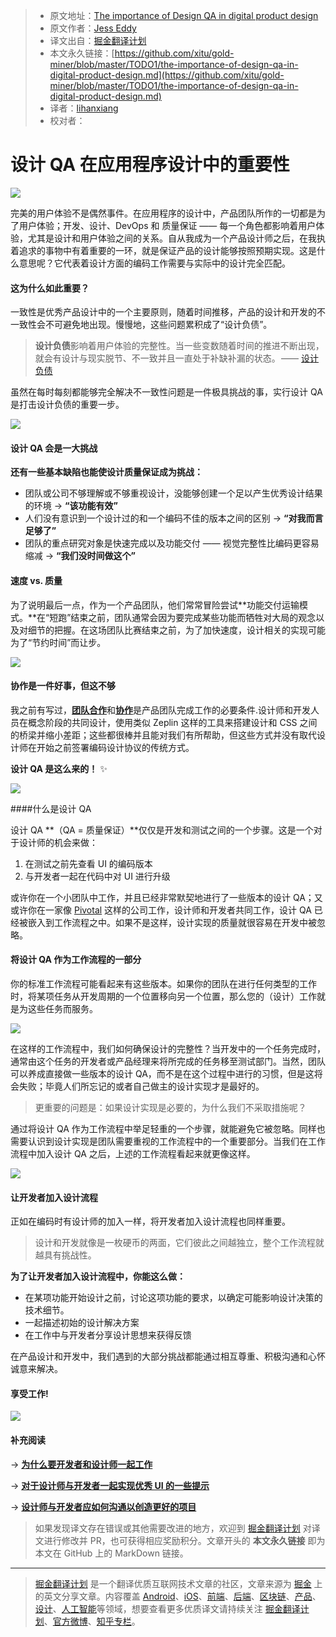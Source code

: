 > * 原文地址：[The importance of Design QA in digital product design](https://uxdesign.cc/the-importance-of-design-qa-in-digital-product-design-c3f3d128270?ref=uxdesignweekly)
> * 原文作者：[Jess Eddy](https://uxdesign.cc/@jesseddy?source=post_header_lockup)
> * 译文出自：[掘金翻译计划](https://github.com/xitu/gold-miner)
> * 本文永久链接：[https://github.com/xitu/gold-miner/blob/master/TODO1/the-importance-of-design-qa-in-digital-product-design.md](https://github.com/xitu/gold-miner/blob/master/TODO1/the-importance-of-design-qa-in-digital-product-design.md)
> * 译者：[lihanxiang](https://github.com/lihanxiang)
> * 校对者：

# 设计 QA 在应用程序设计中的重要性

![](https://cdn-images-1.medium.com/max/1000/1*VzeWB6aXXOFAXcy_whmHXA.jpeg)

完美的用户体验不是偶然事件。在应用程序的设计中，产品团队所作的一切都是为了用户体验；开发、设计、DevOps 和 质量保证 —— 每一个角色都影响着用户体验，尤其是设计和用户体验之间的关系。自从我成为一个产品设计师之后，在我执着追求的事物中有着重要的一环，就是保证产品的设计能够按照预期实现。这是什么意思呢？它代表着设计方面的编码工作需要与实际中的设计完全匹配。

#### 这为什么如此重要？

一致性是优秀产品设计中的一个主要原则，随着时间推移，产品的设计和开发的不一致性会不可避免地出现。慢慢地，这些问题累积成了“设计负债”。

> **设计负债**影响着用户体验的完整性。当一些变数随着时间的推进不断出现，就会有设计与现实脱节、不一致并且一直处于补缺补漏的状态。 —— [设计负债](https://austinknight.com/writing/design-debt/)

虽然在每时每刻都能够完全解决不一致性问题是一件极具挑战的事，实行设计 QA 是打击设计负债的重要一步。

![](https://cdn-images-1.medium.com/max/800/1*upgX1rUDn8GHiGLHGnvegg.jpeg)

#### 设计 QA 会是一大挑战

**还有一些基本缺陷也能使设计质量保证成为挑战：**

*   团队或公司不够理解或不够重视设计，没能够创建一个足以产生优秀设计结果的环境 → **“该功能有效”**
*   人们没有意识到一个设计过的和一个编码不佳的版本之间的区别 → **“对我而言足够了”**
*   团队的重点研究对象是快速完成以及功能交付 —— 视觉完整性比编码更容易缩减 → **“我们没时间做这个”**

#### 速度 vs. 质量

为了说明最后一点，作为一个产品团队，他们常常冒险尝试**功能交付运输模式。**在“短跑”结束之前，团队通常会因为要完成某些功能而牺牲对大局的观念以及对细节的把握。在这场团队比赛结束之前，为了加快速度，设计相关的实现可能为了“节约时间”而让步。

![](https://cdn-images-1.medium.com/max/800/1*c2BMSom9UKNXvx3RX9ig0A.jpeg)

#### 协作是一件好事，但这不够

我之前有写过，[**团队合作**](https://blog.prototypr.io/design-driven-development-36a30dd8088c)和[**协作**](https://blog.sydneydesigners.co/tips-for-designers-developers-working-together-to-implement-great-uis-e93ef179bf13)是产品团队完成工作的必要条件.设计师和开发人员在概念阶段的共同设计，使用类似 Zeplin 这样的工具来搭建设计和 CSS 之间的桥梁并缩小差距；这些都很棒并且能对我们有所帮助，但这些方式并没有取代设计师在开始之前签署编码设计协议的传统方式。

**设计 QA 是这么来的！** ✨

![](https://cdn-images-1.medium.com/max/800/1*wOrbseW_894i4gxGpFRygQ.jpeg)

####什么是设计 QA

设计 QA **（QA = 质量保证）**仅仅是开发和测试之间的一个步骤。这是一个对于设计师的机会来做： 

1.  在测试之前先查看 UI 的编码版本
2.  与开发者一起在代码中对 UI 进行升级

或许你在一个小团队中工作，并且已经非常默契地进行了一些版本的设计 QA；又或许你在一家像 [Pivotal](https://medium.com/product-labs/how-designers-and-developers-can-pair-together-to-create-better-products-e4b09e3ca096) 这样的公司工作，设计师和开发者共同工作，设计 QA 已经被嵌入到工作流程之中。如果不是这样，设计实现的质量就很容易在开发中被忽略。

#### **将设计 QA 作为工作流程的一部分**

你的标准工作流程可能看起来有这些版本。如果你的团队在进行任何类型的工作时，将某项任务从开发周期的一个位置移向另一个位置，那么您的（设计）工作就是为这些任务而服务。

![](https://cdn-images-1.medium.com/max/1000/1*zkvxs-LNJ4o5mizlXsXtzQ.jpeg)

在这样的工作流程中，我们如何确保设计的完整性？当开发中的一个任务完成时，通常由这个任务的开发者或产品经理来将所完成的任务移至测试部门。当然，团队可以养成直接做一些版本的设计 QA，而不是在这个过程中进行的习惯，但是这将会失败；毕竟人们所忘记的或者自己做主的设计实现才是最好的。

> 更重要的问题是：如果设计实现是必要的，为什么我们不采取措施呢？

通过将设计 QA 作为工作流程中举足轻重的一个步骤，就能避免它被忽略。同样也需要认识到设计实现是团队需要重视的工作流程中的一个重要部分。当我们在工作流程中加入设计 QA 之后，上述的工作流程看起来就更像这样。

![](https://cdn-images-1.medium.com/max/1000/1*gGlwpzE6SICzhxuIBSj4EA.jpeg)

#### 让开发者加入设计流程

正如在编码时有设计师的加入一样，将开发者加入设计流程也同样重要。

> 设计和开发就像是一枚硬币的两面，它们彼此之间越独立，整个工作流程就越具有挑战性。

**为了让开发者加入设计流程中，你能这么做：**

*   在某项功能开始设计之前，讨论这项功能的要求，以确定可能影响设计决策的技术细节。
*   一起描述初始的设计解决方案
*   在工作中与开发者分享设计思想来获得反馈

在产品设计和开发中，我们遇到的大部分挑战都能通过相互尊重、积极沟通和心怀诚意来解决。

#### 享受工作!

![](https://cdn-images-1.medium.com/max/800/1*cNVE90I4t-UsLP-V0skdtA.jpeg)

#### 补充阅读

→ [**为什么要开发者和设计师一起工作**](https://www.dtelepathy.com/blog/business/developers-designers-should-work-together)

→ [**对于设计师与开发者一起实现优秀 UI 的一些提示**](https://blog.sydneydesigners.co/tips-for-designers-developers-working-together-to-implement-great-uis-e93ef179bf13)

→ [**设计师与开发者应如何沟通以创造更好的项目**](https://www.smashingmagazine.com/2018/04/working-together-designers-developers/)

> 如果发现译文存在错误或其他需要改进的地方，欢迎到 [掘金翻译计划](https://github.com/xitu/gold-miner) 对译文进行修改并 PR，也可获得相应奖励积分。文章开头的 **本文永久链接** 即为本文在 GitHub 上的 MarkDown 链接。


---

> [掘金翻译计划](https://github.com/xitu/gold-miner) 是一个翻译优质互联网技术文章的社区，文章来源为 [掘金](https://juejin.im) 上的英文分享文章。内容覆盖 [Android](https://github.com/xitu/gold-miner#android)、[iOS](https://github.com/xitu/gold-miner#ios)、[前端](https://github.com/xitu/gold-miner#前端)、[后端](https://github.com/xitu/gold-miner#后端)、[区块链](https://github.com/xitu/gold-miner#区块链)、[产品](https://github.com/xitu/gold-miner#产品)、[设计](https://github.com/xitu/gold-miner#设计)、[人工智能](https://github.com/xitu/gold-miner#人工智能)等领域，想要查看更多优质译文请持续关注 [掘金翻译计划](https://github.com/xitu/gold-miner)、[官方微博](http://weibo.com/juejinfanyi)、[知乎专栏](https://zhuanlan.zhihu.com/juejinfanyi)。
